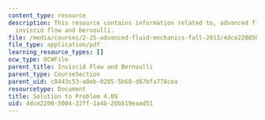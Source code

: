 ```yaml
---
content_type: resource
description: This resource contains information related to, advanced fluid mechanics,
  inviscid flow and bernoulli.
file: /media/courses/2-25-advanced-fluid-mechanics-fall-2013/4dce2200500422ff1a4b20b519eaad51_MIT2_25F13_Shapi4.09_Solu.pdf
file_type: application/pdf
learning_resource_types: []
ocw_type: OCWFile
parent_title: Inviscid Flow and Bernoulli
parent_type: CourseSection
parent_uid: c8443c53-a0eb-0285-5b68-d67bfa778cea
resourcetype: Document
title: Solution to Problem 4.09
uid: 4dce2200-5004-22ff-1a4b-20b519eaad51
---
```

